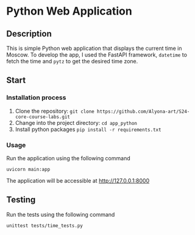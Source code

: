 # Python Web Application

## Description

This is simple Python web application that displays the current time in Moscow.
To develop the app, I used the FastAPI framework, `datetime` to fetch the time and `pytz` to get the desired time zone.

## Start

### Installation process

1. Clone the repository: `git clone https://github.com/Alyona-art/S24-core-course-labs.git`
1. Change into the project directory: `cd app_python`
1. Install python packages `pip install -r requirements.txt`

### Usage

Run the application using the following command

`uvicorn main:app`

The application will be accessible at http://127.0.0.1:8000

## Testing

Run the tests using the following command

`unittest tests/time_tests.py`
